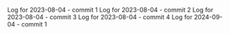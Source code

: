 Log for 2023-08-04 - commit 1
Log for 2023-08-04 - commit 2
Log for 2023-08-04 - commit 3
Log for 2023-08-04 - commit 4
Log for 2024-09-04 - commit 1
